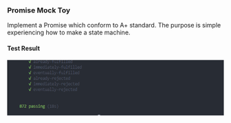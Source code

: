 ### Promise Mock Toy
  Implement a Promise which conform to A+ standard. The purpose is simple experiencing how to make a state machine. 

#### Test Result
![](https://raw.githubusercontent.com/cheng-github/promise-mock/master/screenshot/%E6%B5%8B%E8%AF%95%E7%BB%93%E6%9E%9C.png)
